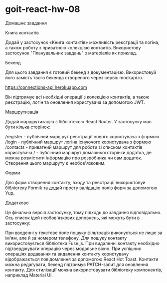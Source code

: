 # goit-react-hw-08

Домашнє завдання

Книга контактів

Додай у застосунок «Книга контактів» можливість реєстрації та логіна, а також
роботу з приватною колекцією контактів. Використову застосунок "Планувальник
завдань" з матеріалів як приклад.

Бекенд

Для цього завдання є готовий бекенд з документацією. Використовуй його замість
твого бекенда створеного через сервіс mockapi.io.

https://connections-api.herokuapp.com

Він підтримує всі необхідні операції з колекцією контактів, а також реєстрацію,
логін та оновлення користувача за допомогою JWT.

Маршрутизація

Додай маршрутизацію з бібліотекою React Router. У застосунку має бути кілька
сторінок:

/register - публічний маршрут реєстрації нового користувача з формою /login -
публічний маршрут логіна існуючого користувача з формою /contacts - приватний
маршрут для роботи зі списком контактів користувача / - публічний маршрут
домашньої сторінки додатка, де можна розмістити інформацію про розробника чи сам
додаток. Створення цього маршруту є необов'язковим.

Форми

Для форм створення контакту, входу та реєстрації використовуй бібліотеку Formik
та додай просту валідацію полів форм за допомогою Yup.

Додатково

Це фінальна версія застосунку, тому підходь до завдання відповідально. Ось
список ідей необов'язкових доповнень, які можуть бути в застосунку:

При введенні у текстове поле пошуку фільтрація виконується не лише за ім'ям, але
й за номером телефону. Для пошуку контакту використовується бібліотека Fuse.js.
При видаленні контакту необхідно підтверджувати операцію через модальне вікно.
При успішних операціях додавання та видалення контакту користувачу
відображається повідомлення за допомогою React Hot Toast. Контакти можна
редагувати, бекенд підтримує PATCH-запит для оновлення контакту. Для стилізації
можна використовувати бібліотеку компонентів, наприклад Material UI.
